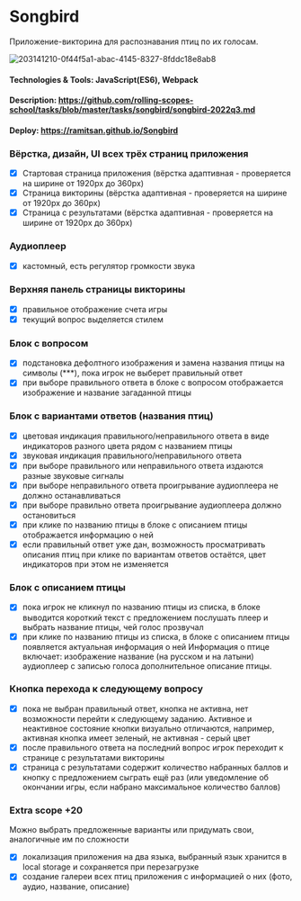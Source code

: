 # Songbird
Приложение-викторина для распознавания птиц по их голосам.

![203141210-0f44f5a1-abac-4145-8327-8fddc18e8ab8](https://user-images.githubusercontent.com/45296707/224593032-5d097d1a-563b-458e-b4ee-3d66e8d766ee.jpg)

#### Technologies & Tools: JavaScript(ES6), Webpack
#### Description: https://github.com/rolling-scopes-school/tasks/blob/master/tasks/songbird/songbird-2022q3.md
#### Deploy: https://ramitsan.github.io/Songbird

### Вёрстка, дизайн, UI всех трёх страниц приложения
- [x] Стартовая страница приложения (вёрстка адаптивная - проверяется на ширине от 1920рх до 360рх) 
- [x] Страница викторины (вёрстка адаптивная - проверяется на ширине от 1920рх до 360рх) 
- [x] Страница с результатами (вёрстка адаптивная - проверяется на ширине от 1920рх до 360рх)

### Аудиоплеер
- [x] кастомный, есть регулятор громкости звука

### Верхняя панель страницы викторины 
- [x] правильное отображение счета игры
- [x] текущий вопрос выделяется стилем 

### Блок с вопросом 
- [x] подстановка дефолтного изображения и замена названия птицы на символы (***), пока игрок не выберет правильный ответ 
- [x] при выборе правильного ответа в блоке с вопросом отображается изображение и название загаданной птицы 

### Блок с вариантами ответов (названия птиц)
- [x] цветовая индикация правильного/неправильного ответа в виде индикаторов разного цвета рядом с названием птицы
- [x] звуковая индикация правильного/неправильного ответа
- [x] при выборе правильного или неправильного ответа издаются разные звуковые сигналы
- [x] при выборе неправильного ответа проигрывание аудиоплеера не должно останавливаться
- [x] при выборе правильно ответа проигрывание аудиоплеера должно остановиться
- [x] при клике по названию птицы в блоке с описанием птицы отображается информацию о ней
- [x] если правильный ответ уже дан, возможность просматривать описания птиц при клике по вариантам ответов остаётся, цвет индикаторов при этом не изменяется

### Блок с описанием птицы
- [x] пока игрок не кликнул по названию птицы из списка, в блоке выводится короткий текст с предложением послушать плеер и выбрать название птицы, чей голос прозвучал
- [x] при клике по названию птицы из списка, в блоке с описанием птицы появляется актуальная информация о ней 
Информация о птице включает:
изображение
название (на русском и на латыни)
аудиоплеер с записью голоса
дополнительное описание птицы.

### Кнопка перехода к следующему вопросу 
- [x] пока не выбран правильный ответ, кнопка не активна, нет возможности перейти к следующему заданию. Активное и неактивное состояние кнопки визуально отличаются, например, активная кнопка имеет зеленый, не активная - серый цвет
- [x] после правильного ответа на последний вопрос игрок переходит к странице с результатами викторины 
- [x] страница с результатами содержит количество набранных баллов и кнопку с предложением сыграть ещё раз (или уведомление об окончании игры, если набрано максимальное количество баллов) 

### Extra scope +20
Можно выбрать предложенные варианты или придумать свои, аналогичные им по сложности
- [x] локализация приложения на два языка, выбранный язык хранится в local storage и сохраняется при перезагрузке
- [x] создание галереи всех птиц приложения c информацией о них (фото, аудио, название, описание) 
